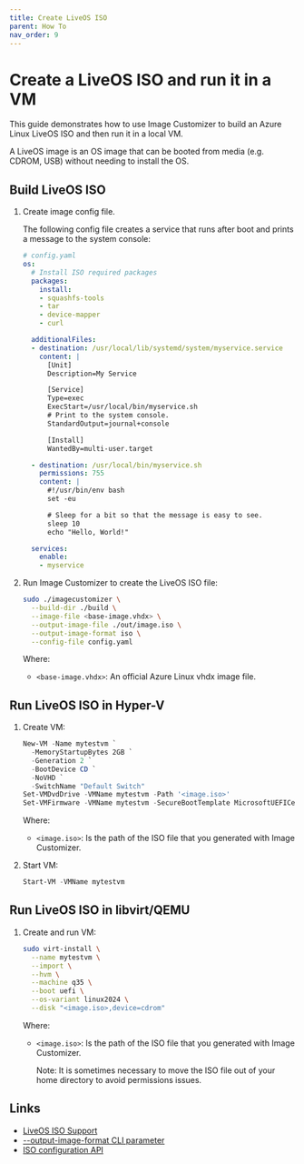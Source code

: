```yaml
---
title: Create LiveOS ISO
parent: How To
nav_order: 9
---
```


# Create a LiveOS ISO and run it in a VM

This guide demonstrates how to use Image Customizer to build an Azure Linux LiveOS ISO
and then run it in a local VM.

A LiveOS image is an OS image that can be booted from media (e.g. CDROM, USB) without
needing to install the OS.

## Build LiveOS ISO

1. Create image config file.

   The following config file creates a service that runs after boot and prints a message
   to the system console:

   ```yaml
   # config.yaml
   os:
     # Install ISO required packages
     packages:
       install:
       - squashfs-tools
       - tar
       - device-mapper
       - curl

     additionalFiles:
     - destination: /usr/local/lib/systemd/system/myservice.service
       content: |
         [Unit]
         Description=My Service

         [Service]
         Type=exec
         ExecStart=/usr/local/bin/myservice.sh
         # Print to the system console.
         StandardOutput=journal+console

         [Install]
         WantedBy=multi-user.target

     - destination: /usr/local/bin/myservice.sh
       permissions: 755
       content: |
         #!/usr/bin/env bash
         set -eu

         # Sleep for a bit so that the message is easy to see.
         sleep 10
         echo "Hello, World!"

     services:
       enable:
       - myservice
   ```

2. Run Image Customizer to create the LiveOS ISO file:

    ```bash
    sudo ./imagecustomizer \
      --build-dir ./build \
      --image-file <base-image.vhdx> \
      --output-image-file ./out/image.iso \
      --output-image-format iso \
      --config-file config.yaml
   ```

   Where:

   - `<base-image.vhdx>`: An official Azure Linux vhdx image file.

## Run LiveOS ISO in Hyper-V

1. Create VM:

   ```Powershell
   New-VM -Name mytestvm `
     -MemoryStartupBytes 2GB `
     -Generation 2 `
     -BootDevice CD `
     -NoVHD `
     -SwitchName "Default Switch"
   Set-VMDvdDrive -VMName mytestvm -Path '<image.iso>'
   Set-VMFirmware -VMName mytestvm -SecureBootTemplate MicrosoftUEFICertificateAuthority
   ```

   Where:

   - `<image.iso>`: Is the path of the ISO file that you generated with Image
     Customizer.

2. Start VM:

   ```Powershell
   Start-VM -VMName mytestvm
   ```

## Run LiveOS ISO in libvirt/QEMU

1. Create and run VM:

   ```bash
   sudo virt-install \
     --name mytestvm \
     --import \
     --hvm \
     --machine q35 \
     --boot uefi \
     --os-variant linux2024 \
     --disk "<image.iso>,device=cdrom"
   ```

   Where:

   - `<image.iso>`: Is the path of the ISO file that you generated with Image
     Customizer.

     Note: It is sometimes necessary to move the ISO file out of your home directory
     to avoid permissions issues.

## Links

- [LiveOS ISO Support](../concepts/iso.md)
- [--output-image-format CLI parameter](../api/cli.md#--output-image-formatformat)
- [ISO configuration API](../api/configuration/iso.md)
 